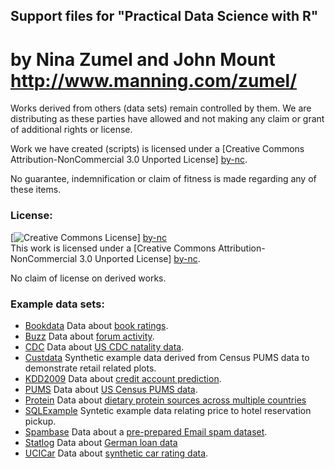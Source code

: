 ## Support files for "Practical Data Science with R" 
# by Nina Zumel and John Mount http://www.manning.com/zumel/

Works derived from others (data sets) remain controlled by them.  We are distributing as these parties have allowed and not making any claim or grant of additional rights or license.

Work we have created (scripts) is licensed under a [Creative Commons Attribution-NonCommercial 3.0 Unported License] [by-nc].

No guarantee, indemnification or claim of fitness is made regarding any of these items.


### License: 

[![Creative Commons License](http://i.creativecommons.org/l/by-nc/3.0/88x31.png)] [by-nc]  
This work is licensed under a [Creative Commons Attribution-NonCommercial 3.0 Unported License] [by-nc].

No claim of license on derived works.


### Example data sets:

 * [Bookdata](Bookdata) Data about  [book ratings](http://www.informatik.uni-freiburg.de/~cziegler/BX/).
 * [Buzz](Buzz) Data about  [forum activity](http://ama.liglab.fr/datasets/buzz/).
 * [CDC](CDC) Data about  [US CDC natality data](http://www.cdc.gov/nchs/data_access/Vitalstatsonline.htm).
 * [Custdata](Custdata) Synthetic example data derived from Census PUMS data to demonstrate retail related plots.
 * [KDD2009](KDD2009) Data about  [credit account prediction](http://www.sigkdd.org/kdd-cup-2009-customer-relationship-prediction).
 * [PUMS](PUMS) Data about  [US Census PUMS data](http://www.census.gov/acs/www/data_documentation/pums_data/).
 * [Protein](Protein) Data about  [dietary protein sources across multiple countries](http://lib.stat.cmu.edu/DASL/Datafiles/Protein.html)
 * [SQLExample](SQLExample) Syntetic example data relating price to hotel reservation pickup.
 * [Spambase](Spambase) Data about  a [pre-prepared Email spam dataset](http://archive.ics.uci.edu/ml/datasets/Spambase).
 * [Statlog](Statlog) Data about  [German loan data](http://archive.ics.uci.edu/ml/machine-learning-databases/statlog/german/)
 * [UCICar](UCICar) Data about [synthetic car rating data](http://archive.ics.uci.edu/ml/machine-learning-databases/car/).


  [by-nc]: http://creativecommons.org/licenses/by-nc/3.0/ "Attribution-NonCommercial 3.0 Unported (CC BY-NC 3.0)"
